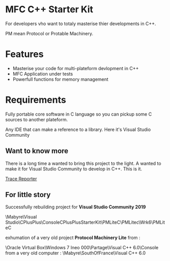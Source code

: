 # MFC C++ Starter Kit #

For developers vho want to totaly masterise thier developments in C++.

PM mean Protocol or Protable Machinery.

# Features #

- Masterise your code for multi-plateform devlopment in C++
- MFC Application under tests
- Powerfull functions for memory management
 
# Requirements #

Fully portable core software in C language so you can pickup some C sources to another plateform.

Any IDE that can make a reference to a library. Here it's Visual Studio Community

## Want to know more

There is a long time a wanted to bring this project to the light. A wanted to make it for Visual Studio Community to develop in C++. This is it.

[Trace Reporter](https://trace-reporter.sodevlog.com/ "Based on TraceReporter")

## For little story ##

Successfully rebuilding project for **Visual Studio Community 2019**

\Mabyre\Visual Studio\CPlusPlus\ConsoleCPlusPlusStarterKit\PMLiteC\PMLitec\Wrk6\PMLiteC

exhumation of a very old project **Protocol Machinery Lite** from :

\Oracle Virtual Box\Windows 7 Ineo 000\Partage\Visual C++ 6.0\Console
from a very old computer :
\\Mabyre\SouthOfFrance\Visual C++ 6.0